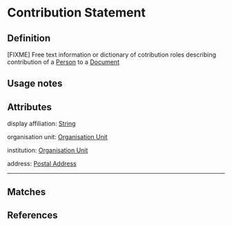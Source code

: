 # Contribution Statement

## Definition
[FIXME] Free text information or dictionary of cotribution roles describing contribution of a [Person](../entities/Person.md) to a [Document](../entities/Document.md)

## Usage notes

## Attributes
display affiliation: [String](../datatypes/String.md)

organisation unit: [Organisation Unit](../entities/Organisation_Unit.md)

institution: [Organisation Unit](../entities/Organisation_Unit.md) 

address: [Postal Address](../datatypes/Postal_Address.md)

---

## Matches


## References
